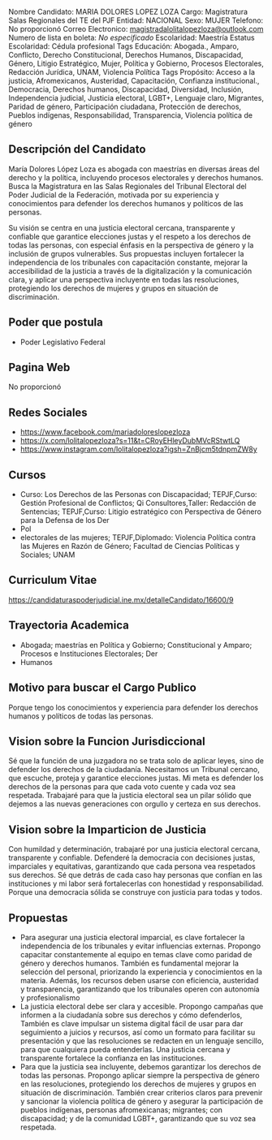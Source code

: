 Nombre Candidato: MARIA DOLORES LOPEZ LOZA
Cargo: Magistratura Salas Regionales del TE del PJF
Entidad: NACIONAL
Sexo: MUJER
Telefono: No proporcionó
Correo Electronico: magistradalolitalopezloza@outlook.com
Numero de lista en boleta: *No especificado*
Escolaridad: Maestría
Estatus Escolaridad: Cédula profesional
Tags Educación: Abogada., Amparo, Conflicto, Derecho Constitucional, Derechos Humanos, Discapacidad, Género, Litigio Estratégico, Mujer, Política y Gobierno, Procesos Electorales, Redacción Jurídica, UNAM, Violencia Política
Tags Propósito: Acceso a la justicia, Afromexicanos, Austeridad, Capacitación, Confianza institucional., Democracia, Derechos humanos, Discapacidad, Diversidad, Inclusión, Independencia judicial, Justicia electoral, LGBT+, Lenguaje claro, Migrantes, Paridad de género, Participación ciudadana, Protección de derechos, Pueblos indígenas, Responsabilidad, Transparencia, Violencia política de género


## Descripción del Candidato 

María Dolores López Loza es abogada con maestrías en diversas áreas del derecho y la política, incluyendo procesos electorales y derechos humanos. Busca la Magistratura en las Salas Regionales del Tribunal Electoral del Poder Judicial de la Federación, motivada por su experiencia y conocimientos para defender los derechos humanos y políticos de las personas.

Su visión se centra en una justicia electoral cercana, transparente y confiable que garantice elecciones justas y el respeto a los derechos de todas las personas, con especial énfasis en la perspectiva de género y la inclusión de grupos vulnerables. Sus propuestas incluyen fortalecer la independencia de los tribunales con capacitación constante, mejorar la accesibilidad de la justicia a través de la digitalización y la comunicación clara, y aplicar una perspectiva incluyente en todas las resoluciones, protegiendo los derechos de mujeres y grupos en situación de discriminación.


## Poder que postula

- Poder Legislativo Federal


## Pagina Web

No proporcionó


## Redes Sociales

- https://www.facebook.com/mariadoloreslopezloza
- https://x.com/lolitalopezloza?s=11&t=CRoyEHleyDubMVcRStwtLQ
- https://www.instagram.com/lolitalopezloza?igsh=ZnBjcm5tdnpmZW8y


## Cursos

- Curso: Los Derechos  de las Personas con Discapacidad; TEPJF,Curso: Gestión Profesional de Conflictos; Qi Consultores,Taller: Redacción de Sentencias; TEPJF,Curso: Litigio estratégico con Perspectiva de Género para la Defensa de los Der
- Pol
- electorales de las mujeres; TEPJF,Diplomado: Violencia Política contra las Mujeres en Razón de Género; Facultad de Ciencias Políticas y Sociales; UNAM


## Curriculum Vitae

https://candidaturaspoderjudicial.ine.mx/detalleCandidato/16600/9


## Trayectoria Academica

- Abogada; maestrías en Política y Gobierno; Constitucional y Amparo; Procesos e Instituciones Electorales; Der
- Humanos


## Motivo para buscar el Cargo Publico

Porque tengo los conocimientos y experiencia para defender los derechos humanos y políticos de todas las personas.


## Vision sobre la Funcion Jurisdiccional

Sé que la función de una juzgadora no se trata solo de aplicar leyes, sino de defender los derechos de la ciudadanía. Necesitamos un Tribunal cercano, que escuche, proteja y garantice elecciones justas. Mi meta es defender los derechos de la personas para que cada voto cuente y cada voz sea respetada. Trabajaré para que la justicia electoral sea un pilar sólido que dejemos a las nuevas generaciones con orgullo y certeza en sus derechos.


## Vision sobre la Imparticion de Justicia

Con humildad y determinación, trabajaré por una justicia electoral cercana, transparente y confiable. Defenderé la democracia con decisiones justas, imparciales y equitativas, garantizando que cada persona vea respetados sus derechos. Sé que detrás de cada caso hay personas que confían en las instituciones y mi labor será fortalecerlas con honestidad y responsabilidad. Porque una democracia sólida se construye con justicia para todas y todos.


## Propuestas

- Para asegurar una justicia electoral imparcial, es clave fortalecer la independencia de los tribunales y evitar influencias externas. Propongo capacitar constantemente al equipo en temas clave como paridad de género y derechos humanos. También es fundamental mejorar la selección del personal, priorizando la experiencia y conocimientos en la materia. Además, los recursos deben usarse con eficiencia, austeridad y transparencia, garantizando que los tribunales operen con autonomía y profesionalismo
- La justicia electoral debe ser clara y accesible. Propongo campañas que informen a la ciudadanía sobre sus derechos y cómo defenderlos, También es clave impulsar un sistema digital fácil de usar para dar seguimiento a juicios y recursos, así como un formato para facilitar su presentación y que las resoluciones se redacten en un lenguaje sencillo, para que cualquiera pueda entenderlas. Una justicia cercana y transparente fortalece la confianza en las instituciones.
- Para que la justicia sea incluyente, debemos garantizar los derechos de todas las personas. Propongo aplicar siempre la perspectiva de género en las resoluciones, protegiendo los derechos de mujeres y grupos en situación de discriminación. También crear criterios claros para prevenir y sancionar la violencia política de género y asegurar la participación de pueblos indígenas, personas afromexicanas; migrantes; con discapacidad; y de la comunidad LGBT+, garantizando que su voz sea respetada.

